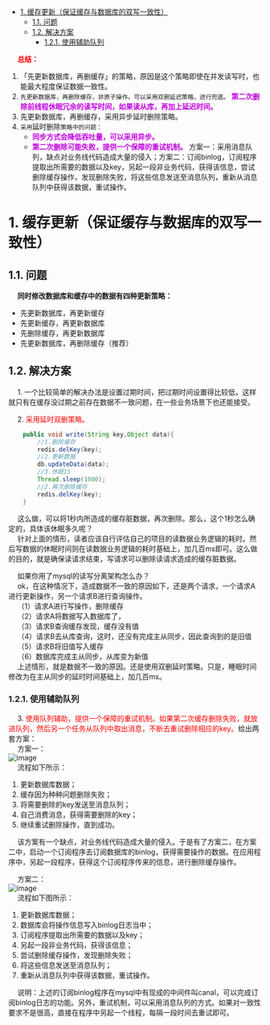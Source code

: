
<!-- TOC -->

- [1. 缓存更新（保证缓存与数据库的双写一致性）](#1-缓存更新保证缓存与数据库的双写一致性)
    - [1.1. 问题](#11-问题)
    - [1.2. 解决方案](#12-解决方案)
        - [1.2.1. 使用辅助队列](#121-使用辅助队列)

<!-- /TOC -->

&emsp; **<font color = "red">总结：</font>**  
1. 「先更新数据库，再删缓存」的策略，原因是这个策略即使在并发读写时，也能最大程度保证数据一致性。  
2. `先更新数据库，再删除缓存，非原子操作。可以采用双删延迟策略，进行兜底。` **<font color = "clime">第二次删除前线程休眠冗余的读写时间，如果读从库，再加上延迟时间。</font>**  
3. 先更新数据库，再删缓存，采用异步延时删除策略。  
4. `采用`延时删除`策略中的问题：`  
    * **<font color = "clime">同步方式会降低吞吐量，可以采用异步。</font>**  
    * **<font color = "clime">第二次删除可能失败，提供一个保障的重试机制。</font>** 方案一：采用消息队列，缺点对业务线代码造成大量的侵入；方案二：订阅binlog，订阅程序提取出所需要的数据以及key，另起一段非业务代码，获得该信息，尝试删除缓存操作，发现删除失败，将这些信息发送至消息队列，重新从消息队列中获得该数据，重试操作。

# 1. 缓存更新（保证缓存与数据库的双写一致性）  

<!--

为什么先删除缓存
https://mp.weixin.qq.com/s/qXrKF2DqB-3WszealcXlqg

缓存一致性
https://mp.weixin.qq.com/s/vlxFsWKlj6HN-i2yU_Pyyw

被 leeder 摆了一道，哭笑不得！ 
https://mp.weixin.qq.com/s/eb31yUUk6cieuCVY1TCGTA

亿级流量高并发场景下，如何保证缓存与数据库的双写一致性？ 
https://www.cnblogs.com/rjzheng/p/9041659.html
https://mp.weixin.qq.com/s/-EErLaPPbO9gItIzefjTuw
 
-->

## 1.1. 问题  
<!--&emsp; **是否需要保证双写一致性？**  
&emsp; 一般来说，如果允许缓存可以稍微的跟数据库偶尔有不一致的情况，也就是说如果系统不是严格要求“缓存+数据库”必须保持一致性，最好不要做这个方案。即：读请求和写请求串行化，串到一个内存队列里去，从而达到防止并发请求导致数据错乱的问题。  -->

&emsp; **同时修改数据库和缓存中的数据有四种更新策略：**  

* 先更新数据库，再更新缓存  
* 先更新缓存，再更新数据库  
* 先删除缓存，再更新数据库  
* 先更新数据库，再删除缓存（推荐）  

## 1.2. 解决方案  
&emsp; 1. 一个比较简单的解决办法是设置过期时间，把过期时间设置得比较低，这样就只有在缓存没过期之前存在数据不一致问题，在一些业务场景下也还能接受。  

&emsp; 2. <font color = "red">采用延时双删策略。</font>  

```java
    public void write(String key,Object data){
        //1.删除缓存
        redis.delKey(key);
        //2.更新数据
        db.updateData(data);
        //3.休眠1S
        Thread.sleep(1000);
        //2.再次删除缓存
        redis.delKey(key);
    }
```
&emsp; 这么做，可以将1秒内所造成的缓存脏数据，再次删除。那么，这个1秒怎么确定的，具体该休眠多久呢？  
&emsp; 针对上面的情形，读者应该自行评估自己的项目的读数据业务逻辑的耗时。然后写数据的休眠时间则在读数据业务逻辑的耗时基础上，加几百ms即可。这么做的目的，就是确保读请求结束，写请求可以删除读请求造成的缓存脏数据。  

&emsp; 如果你用了mysql的读写分离架构怎么办？  
&emsp; ok，在这种情况下，造成数据不一致的原因如下，还是两个请求，一个请求A进行更新操作，另一个请求B进行查询操作。  
&emsp; （1）请求A进行写操作，删除缓存  
&emsp; （2）请求A将数据写入数据库了，  
&emsp; （3）请求B查询缓存发现，缓存没有值   
&emsp; （4）请求B去从库查询，这时，还没有完成主从同步，因此查询到的是旧值  
&emsp; （5）请求B将旧值写入缓存   
&emsp; （6）数据库完成主从同步，从库变为新值   
&emsp; 上述情形，就是数据不一致的原因。还是使用双删延时策略。只是，睡眠时间修改为在主从同步的延时时间基础上，加几百ms。  

### 1.2.1. 使用辅助队列  
&emsp; 3. <font color = "red">使用队列辅助，提供一个保障的重试机制。如果第二次缓存删除失败，就放进队列，然后另一个任务从队列中取出消息，不断去重试删除相应的key。</font>给出两套方案：  
&emsp; 方案一：  
![image](http://182.92.69.8:8081/img/microService/problems/problem-21.png)  
&emsp; 流程如下所示：  
1. 更新数据库数据；  
2. 缓存因为种种问题删除失败；  
3. 将需要删除的key发送至消息队列；  
4. 自己消费消息，获得需要删除的key；  
5. 继续重试删除操作，直到成功。  

&emsp; 该方案有一个缺点，对业务线代码造成大量的侵入。于是有了方案二，在方案二中，启动一个订阅程序去订阅数据库的binlog，获得需要操作的数据。在应用程序中，另起一段程序，获得这个订阅程序传来的信息，进行删除缓存操作。  

&emsp; 方案二：  
![image](http://182.92.69.8:8081/img/microService/problems/problem-22.png)  
&emsp; 流程如下图所示：  
1. 更新数据库数据；  
2. 数据库会将操作信息写入binlog日志当中；  
3. 订阅程序提取出所需要的数据以及key；  
4. 另起一段非业务代码，获得该信息；  
5. 尝试删除缓存操作，发现删除失败；  
6. 将这些信息发送至消息队列；  
7. 重新从消息队列中获得该数据，重试操作。  

&emsp; 说明：上述的订阅binlog程序在mysql中有现成的中间件叫canal，可以完成订阅binlog日志的功能。另外，重试机制，可以采用消息队列的方式。如果对一致性要求不是很高，直接在程序中另起一个线程，每隔一段时间去重试即可。  

